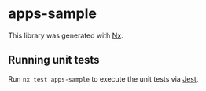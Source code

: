 # apps-sample

This library was generated with [Nx](https://nx.dev).

## Running unit tests

Run `nx test apps-sample` to execute the unit tests via [Jest](https://jestjs.io).
